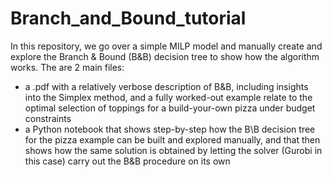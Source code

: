 # Branch_and_Bound_tutorial
In this repository, we go over a simple MILP model and manually create and explore the Branch &amp; Bound (B&amp;B) decision tree to show how the algorithm works. 
The are 2 main files:
- a .pdf with a relatively verbose description of B\&B, including insights into the Simplex method, and a fully worked-out example relate to the optimal selection of toppings for a build-your-own pizza under budget constraints
- a Python notebook that shows step-by-step how the B\B decision tree for the pizza example can be built and explored manually, and that then shows how the same solution is obtained by letting the solver (Gurobi in this case)
carry out the B\&B procedure on its own

